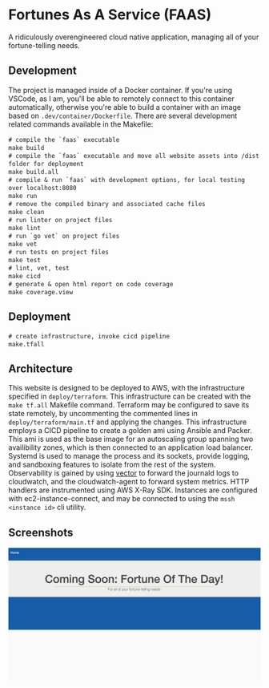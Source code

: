 # Fortunes As A Service (FAAS)

A ridiculously overengineered cloud native application, managing all of your fortune-telling needs.

## Development

The project is managed inside of a Docker container. If you're using VSCode, as I am, you'll be able to remotely connect to this container automatically, otherwise you're able to build a container with an image based on `.dev/container/Dockerfile`. There are several development related commands available in the Makefile:

```
# compile the `faas` executable
make build
# compile the `faas` executable and move all website assets into /dist folder for deployment 
make build.all
# compile & run `faas` with development options, for local testing over localhost:8080
make run
# remove the compiled binary and associated cache files
make clean
# run linter on project files
make lint
# run `go vet` on project files
make vet
# run tests on project files
make test
# lint, vet, test
make cicd
# generate & open html report on code coverage
make coverage.view
```

## Deployment
```
# create infrastructure, invoke cicd pipeline
make.tfall
```

## Architecture

This website is designed to be deployed to AWS, with the infrastructure specified in `deploy/terraform`. This infrastructure can be created with the `make tf.all` Makefile command. Terraform may be configured to save its state remotely, by uncommenting the commented lines in `deploy/terraform/main.tf` and applying the changes. This infrastructure employs a CICD pipeline to create a golden ami using Ansible and Packer. This ami is used as the base image for an autoscaling group spanning two availibility zones, which is then connected to an application load balancer. Systemd is used to manage the process and its sockets, provide logging, and sandboxing features to isolate from the rest of the system. Observability is gained by using [vector](timber.io) to forward the journald logs to cloudwatch, and the cloudwatch-agent to forward system metrics. HTTP handlers are instrumented using AWS X-Ray SDK. Instances are configured with ec2-instance-connect, and may be connected to using the `mssh <instance id>` cli utility. 

## Screenshots
![Landing Page](web/screenshots/screenshot.png)